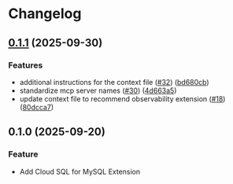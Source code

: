 # Changelog

## [0.1.1](https://github.com/gemini-cli-extensions/cloud-sql-mysql/compare/0.1.0...0.1.1) (2025-09-30)


### Features

* additional instructions for the context file ([#32](https://github.com/gemini-cli-extensions/cloud-sql-mysql/issues/32)) ([bd680cb](https://github.com/gemini-cli-extensions/cloud-sql-mysql/commit/bd680cb3c977f5941ba0370a3049e1615f308ae3))
* standardize mcp server names ([#30](https://github.com/gemini-cli-extensions/cloud-sql-mysql/issues/30)) ([4d663a5](https://github.com/gemini-cli-extensions/cloud-sql-mysql/commit/4d663a5701cc8ecd11d04acd0197cc46b3640b39))
* update context file to recommend observability extension ([#18](https://github.com/gemini-cli-extensions/cloud-sql-mysql/issues/18)) ([80dcca7](https://github.com/gemini-cli-extensions/cloud-sql-mysql/commit/80dcca71bf96c22fbb6e2d682e298f59cc14ba4b))

## 0.1.0 (2025-09-20)


### Feature

* Add Cloud SQL for MySQL Extension

